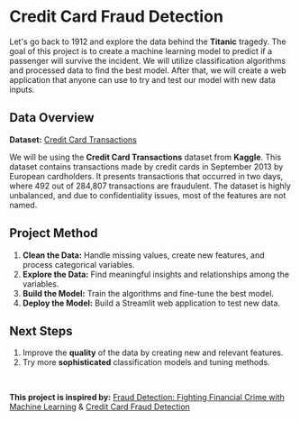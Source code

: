# Credit Card Fraud Detection
Let's go back to 1912 and explore the data behind the **Titanic** tragedy. The goal of this project is to create a machine learning model to predict if a passenger will survive the incident. We will utilize classification algorithms and processed data to find the best model. After that, we will create a web application that anyone can use to try and test our model with new data inputs.

## Data Overview
**Dataset:** [Credit Card Transactions](https://www.kaggle.com/datasets/mlg-ulb/creditcardfraud)

We will be using the **Credit Card Transactions** dataset from **Kaggle**. This dataset contains transactions made by credit cards in September 2013 by European cardholders.
It presents transactions that occurred in two days, where 492 out of 284,807 transactions are fraudulent. The dataset is highly unbalanced, and due to confidentiality issues, most of the features are not named.

## Project Method
1. **Clean the Data:** Handle missing values, create new features, and process categorical variables.
2. **Explore the Data:** Find meaningful insights and relationships among the variables.
3. **Build the Model:** Train the algorithms and fine-tune the best model.
4. **Deploy the Model:** Build a Streamlit web application to test new data.

## Next Steps
1. Improve the **quality** of the data by creating new and relevant features.
2. Try more **sophisticated** classification models and tuning methods.

<br>

**This project is inspired by:** [Fraud Detection: Fighting Financial Crime with Machine Learning](https://youtu.be/QFyM3w95fXI?si=huavWHXaBZnsJwH1) & [Credit Card Fraud Detection](https://www.geeksforgeeks.org/ml-credit-card-fraud-detection/)
